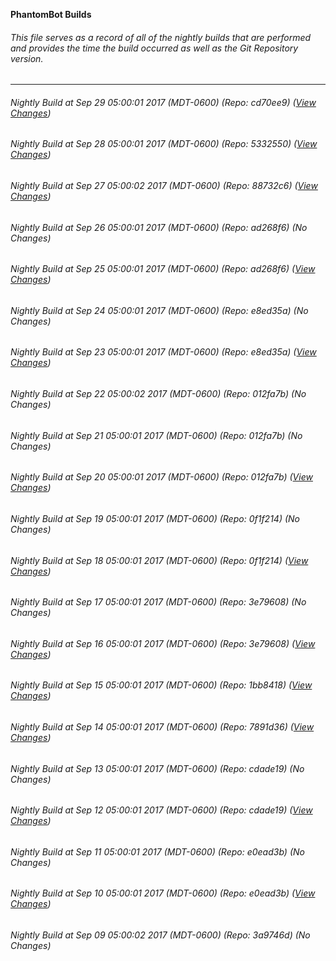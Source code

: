 **PhantomBot Builds**

###### This file serves as a record of all of the nightly builds that are performed and provides the time the build occurred as well as the Git Repository version.
-------------------------------------------------------------------------------------------------------------
###### Nightly Build at Sep 29 05:00:01 2017 (MDT-0600) (Repo: cd70ee9) ([View Changes](https://github.com/PhantomBot/PhantomBot/compare/5332550...cd70ee9))
###### Nightly Build at Sep 28 05:00:01 2017 (MDT-0600) (Repo: 5332550) ([View Changes](https://github.com/PhantomBot/PhantomBot/compare/88732c6...5332550))
###### Nightly Build at Sep 27 05:00:02 2017 (MDT-0600) (Repo: 88732c6) ([View Changes](https://github.com/PhantomBot/PhantomBot/compare/ad268f6...88732c6))
###### Nightly Build at Sep 26 05:00:01 2017 (MDT-0600) (Repo: ad268f6) (No Changes)
###### Nightly Build at Sep 25 05:00:01 2017 (MDT-0600) (Repo: ad268f6) ([View Changes](https://github.com/PhantomBot/PhantomBot/compare/e8ed35a...ad268f6))
###### Nightly Build at Sep 24 05:00:01 2017 (MDT-0600) (Repo: e8ed35a) (No Changes)
###### Nightly Build at Sep 23 05:00:01 2017 (MDT-0600) (Repo: e8ed35a) ([View Changes](https://github.com/PhantomBot/PhantomBot/compare/012fa7b...e8ed35a))
###### Nightly Build at Sep 22 05:00:02 2017 (MDT-0600) (Repo: 012fa7b) (No Changes)
###### Nightly Build at Sep 21 05:00:01 2017 (MDT-0600) (Repo: 012fa7b) (No Changes)
###### Nightly Build at Sep 20 05:00:01 2017 (MDT-0600) (Repo: 012fa7b) ([View Changes](https://github.com/PhantomBot/PhantomBot/compare/0f1f214...012fa7b))
###### Nightly Build at Sep 19 05:00:01 2017 (MDT-0600) (Repo: 0f1f214) (No Changes)
###### Nightly Build at Sep 18 05:00:01 2017 (MDT-0600) (Repo: 0f1f214) ([View Changes](https://github.com/PhantomBot/PhantomBot/compare/3e79608...0f1f214))
###### Nightly Build at Sep 17 05:00:01 2017 (MDT-0600) (Repo: 3e79608) (No Changes)
###### Nightly Build at Sep 16 05:00:01 2017 (MDT-0600) (Repo: 3e79608) ([View Changes](https://github.com/PhantomBot/PhantomBot/compare/1bb8418...3e79608))
###### Nightly Build at Sep 15 05:00:01 2017 (MDT-0600) (Repo: 1bb8418) ([View Changes](https://github.com/PhantomBot/PhantomBot/compare/7891d36...1bb8418))
###### Nightly Build at Sep 14 05:00:01 2017 (MDT-0600) (Repo: 7891d36) ([View Changes](https://github.com/PhantomBot/PhantomBot/compare/cdade19...7891d36))
###### Nightly Build at Sep 13 05:00:01 2017 (MDT-0600) (Repo: cdade19) (No Changes)
###### Nightly Build at Sep 12 05:00:01 2017 (MDT-0600) (Repo: cdade19) ([View Changes](https://github.com/PhantomBot/PhantomBot/compare/e0ead3b...cdade19))
###### Nightly Build at Sep 11 05:00:01 2017 (MDT-0600) (Repo: e0ead3b) (No Changes)
###### Nightly Build at Sep 10 05:00:01 2017 (MDT-0600) (Repo: e0ead3b) ([View Changes](https://github.com/PhantomBot/PhantomBot/compare/3a9746d...e0ead3b))
###### Nightly Build at Sep 09 05:00:02 2017 (MDT-0600) (Repo: 3a9746d) (No Changes)
